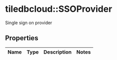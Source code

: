 # tiledbcloud::SSOProvider

Single sign on provider
## Properties
Name | Type | Description | Notes
------------ | ------------- | ------------- | -------------



